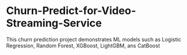 # Churn-Predict-for-Video-Streaming-Service
This churn prediction project demonstrates ML models such as  Logistic Regression, Random Forest, XGBoost, LightGBM, ans CatBoost
